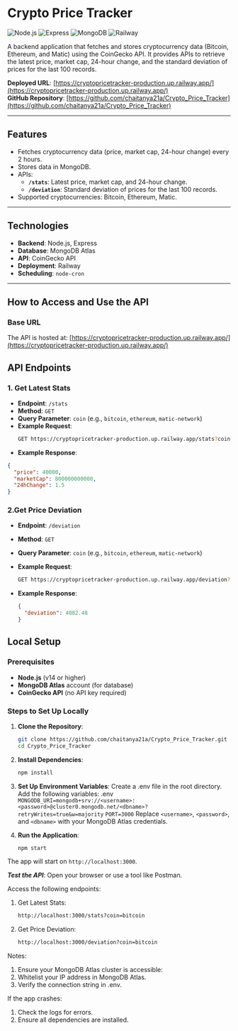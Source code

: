 # Crypto Price Tracker

![Node.js](https://img.shields.io/badge/Node.js-14.x-green)
![Express](https://img.shields.io/badge/Express-4.x-blue)
![MongoDB](https://img.shields.io/badge/MongoDB-Atlas-green)
![Railway](https://img.shields.io/badge/Deployed%20on-Railway-blue)

A backend application that fetches and stores cryptocurrency data (Bitcoin, Ethereum, and Matic) using the CoinGecko API. It provides APIs to retrieve the latest price, market cap, 24-hour change, and the standard deviation of prices for the last 100 records.

**Deployed URL**: [https://cryptopricetracker-production.up.railway.app/](https://cryptopricetracker-production.up.railway.app/)  
**GitHub Repository**: [https://github.com/chaitanya21a/Crypto_Price_Tracker](https://github.com/chaitanya21a/Crypto_Price_Tracker)

---

## Features
- Fetches cryptocurrency data (price, market cap, 24-hour change) every 2 hours.
- Stores data in MongoDB.
- APIs:
  - **`/stats`**: Latest price, market cap, and 24-hour change.
  - **`/deviation`**: Standard deviation of prices for the last 100 records.
- Supported cryptocurrencies: Bitcoin, Ethereum, Matic.

---

## Technologies
- **Backend**: Node.js, Express
- **Database**: MongoDB Atlas
- **API**: CoinGecko API
- **Deployment**: Railway
- **Scheduling**: `node-cron`

---

## How to Access and Use the API

### Base URL
The API is hosted at: [https://cryptopricetracker-production.up.railway.app/](https://cryptopricetracker-production.up.railway.app/) 

## API Endpoints

### 1. Get Latest Stats
- **Endpoint**: `/stats`
- **Method**: `GET`
- **Query Parameter**: `coin` (e.g., `bitcoin`, `ethereum`, `matic-network`)
- **Example Request**:
  ```bash
  GET https://cryptopricetracker-production.up.railway.app/stats?coin=bitcoin
- **Example Response**:
```json
{
  "price": 40000,
  "marketCap": 800000000000,
  "24hChange": 1.5
}
```
### 2.Get Price Deviation
- **Endpoint**: `/deviation`
- **Method**: `GET`
- **Query Parameter**: `coin` (e.g., `bitcoin`, `ethereum`, `matic-network`)

- **Example Request**:
  ```bash
  GET https://cryptopricetracker-production.up.railway.app/deviation?coin=bitcoin
- **Example Response**:
  ```json
  {
    "deviation": 4082.48
  }
  ```
## Local Setup

### Prerequisites
- **Node.js** (v14 or higher)
- **MongoDB Atlas** account (for database)
- **CoinGecko API** (no API key required)

### Steps to Set Up Locally
1. **Clone the Repository**:
   ```bash
   git clone https://github.com/chaitanya21a/Crypto_Price_Tracker.git
   cd Crypto_Price_Tracker
2. **Install Dependencies**:
   ```bash
   npm install
3. **Set Up Environment Variables**:
   Create a .env file in the root directory.
   Add the following variables: .env
   `MONGODB_URI=mongodb+srv://<username>:<password>@cluster0.mongodb.net/<dbname>?retryWrites=true&w=majority`
   `PORT=3000`
   Replace `<username>`, `<password>`, and `<dbname>` with your MongoDB Atlas credentials.
4. **Run the Application**:

    ```bash
    npm start
   
The app will start on `http://localhost:3000`.

***Test the API***:
Open your browser or use a tool like Postman.

Access the following endpoints:
1. Get Latest Stats:
   ```bash
   http://localhost:3000/stats?coin=bitcoin
2. Get Price Deviation:
   ```bash
   http://localhost:3000/deviation?coin=bitcoin
   
Notes:
1. Ensure your MongoDB Atlas cluster is accessible:
2. Whitelist your IP address in MongoDB Atlas.
3. Verify the connection string in .env.
   
If the app crashes:
1. Check the logs for errors.
2. Ensure all dependencies are installed.

